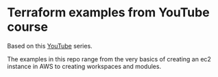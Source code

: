 # Terraform examples from YouTube course

Based on this [YouTube](https://www.youtube.com/playlist?list=PL8HowI-L-3_9bkocmR3JahQ4Y-Pbqs2Nt) series.

The examples in this repo range from the very basics of creating an ec2 instance in AWS to creating workspaces and modules.
###
